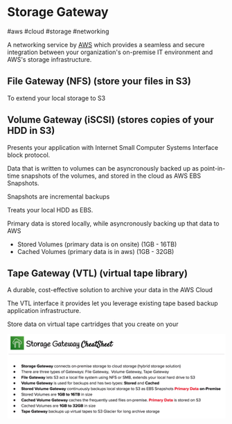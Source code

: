 # Storage Gateway
#aws #cloud #storage #networking

A networking service by [AWS](Cloud%20Computing/AWS/AWS.md) which provides a seamless and secure integration between your organization's on-premise IT environment and AWS's storage infrastructure.


## File Gateway (NFS) (store your files in S3)

To extend your local storage to S3



## Volume Gateway (iSCSI) (stores copies of your HDD in S3)

Presents your application with Internet Small Computer Systems Interface block protocol.

Data that is written to volumes can be asyncronously backed up as point-in-time snapshots of the volumes, and stored in the cloud as AWS EBS Snapshots.

Snapshots are incremental backups

Treats your local HDD as EBS.

Primary data is stored locally, while asyncronously backing up that data to AWS


- Stored Volumes (primary data is on onsite) (1GB - 16TB)
- Cached Volumes (primary data is in aws) (1GB - 32GB)

## Tape Gateway (VTL) (virtual tape library)

A durable, cost-effective solution to archive your data in the AWS Cloud

The VTL interface it provides let you leverage existing tape based backup application infrastructure.

Store data on virtual tape cartridges that you create on your 

![Pasted image 20220724155600](Attachments/Pasted%20image%2020220724155600.png)